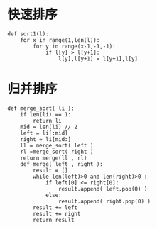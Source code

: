 # 快速排序
	def sort1(l):
	    for x in range(1,len(l)):
	        for y in range(x-1,-1,-1):
	            if l[y] > l[y+1]:
	                l[y],l[y+1] = l[y+1],l[y]


# 归并排序
	def merge_sort( li ):
	    if len(li) == 1:
	        return li
	    mid = len(li) // 2
	    left = li[:mid]
	    right = li[mid:]
	    ll = merge_sort( left )
	    rl =merge_sort( right )
	    return merge(ll , rl)
		def merge( left , right ):
		    result = []
		    while len(left)>0 and len(right)>0 :
		        if left[0] <= right[0]:
		            result.append( left.pop(0) )
		        else:
		            result.append( right.pop(0) )
		    result += left
		    result += right
		    return result